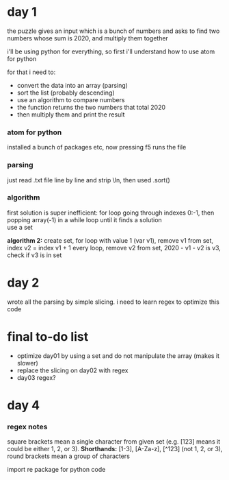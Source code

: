 # day 1

the puzzle gives an input which is a bunch of numbers and asks to find two numbers whose sum is 2020, and multiply them together

i'll be using python for everything, so first i'll understand how to use atom for python

for that i need to:  
* convert the data into an array (parsing)
* sort the list (probably descending)
* use an algorithm to compare numbers
* the function returns the two numbers that total 2020
* then multiply them and print the result

### atom for python

installed a bunch of packages etc, now pressing f5 runs the file

### parsing

just read .txt file line by line and strip \ln, then used .sort()

### algorithm

first solution is super inefficient: for loop going through indexes 0:-1, then popping array(-1) in a while loop until it finds a solution  
use a set

**algorithm 2:** create set, for loop with value 1 (var v1), remove v1 from set, index v2 = index v1 + 1 every loop, remove v2 from set, 2020 - v1 - v2 is v3, check if v3 is in set

# day 2

wrote all the parsing by simple slicing. i need to learn regex to optimize this code

# final to-do list

* optimize day01 by using a set and do not manipulate the array (makes it slower)
* replace the slicing on day02 with regex
* day03 regex?

# day 4

### regex notes

square brackets mean a single character from given set (e.g. [123] means it could be either 1, 2, or 3). **Shorthands:** [1-3], [A-Za-z], [^123] (not 1, 2, or 3), round brackets mean a group of characters

import re package for python code
